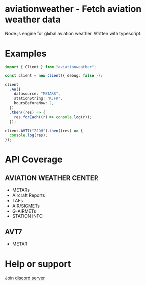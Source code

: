 # aviationweather - Fetch aviation weather data

Node.js engine for global aviation weather. Written with typescript.

# Examples

```ts
import { Client } from "aviationweather";

const client = new Client({ debug: false });

client
  .AW({
    datasource: "METARS",
    stationString: "KJFK",
    hoursBeforeNow: 2,
  })
  .then((res) => {
    res.forEach((r) => console.log(r));
  });

client.AVT7("ZJQH").then((res) => {
  console.log(res);
});
```

# API Coverage

## AVIATION WEATHER CENTER

- METARs
- Aircraft Reports
- TAFs
- AIR/SIGMETs
- G-AIRMETs
- STATION INFO

## AVT7

- METAR

# Help or support

Join [discord server](https://discord.gg/8HhJu7MejR)
